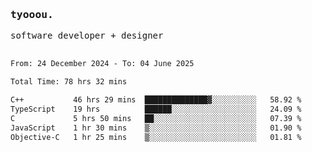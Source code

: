 <samp>
   <h3>tyooou.</h3>
   software developer + designer
   <br/><br/>
  <!--START_SECTION:waka-->

```txt
From: 24 December 2024 - To: 04 June 2025

Total Time: 78 hrs 32 mins

C++           46 hrs 29 mins  ██████████████▓░░░░░░░░░░   58.92 %
TypeScript    19 hrs          ██████░░░░░░░░░░░░░░░░░░░   24.09 %
C             5 hrs 50 mins   ██░░░░░░░░░░░░░░░░░░░░░░░   07.39 %
JavaScript    1 hr 30 mins    ▒░░░░░░░░░░░░░░░░░░░░░░░░   01.90 %
Objective-C   1 hr 25 mins    ▒░░░░░░░░░░░░░░░░░░░░░░░░   01.81 %
```

<!--END_SECTION:waka-->
</samp>
